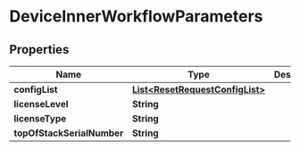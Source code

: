 
# DeviceInnerWorkflowParameters

## Properties
Name | Type | Description | Notes
------------ | ------------- | ------------- | -------------
**configList** | [**List&lt;ResetRequestConfigList&gt;**](ResetRequestConfigList.md) |  |  [optional]
**licenseLevel** | **String** |  |  [optional]
**licenseType** | **String** |  |  [optional]
**topOfStackSerialNumber** | **String** |  |  [optional]



